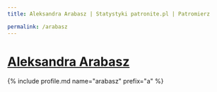 ```yaml
---
title: Aleksandra Arabasz | Statystyki patronite.pl | Patromierz

permalink: /arabasz
---
```


# [Aleksandra Arabasz](https://patronite.pl/arabasz)

{% include profile.md name="arabasz" prefix="a" %}
